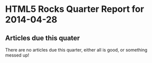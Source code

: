 HTML5 Rocks Quarter Report for 2014-04-28
=========================================

Articles due this quater
------------------------

There are no articles due this quarter, either all is good, or something messed up!

